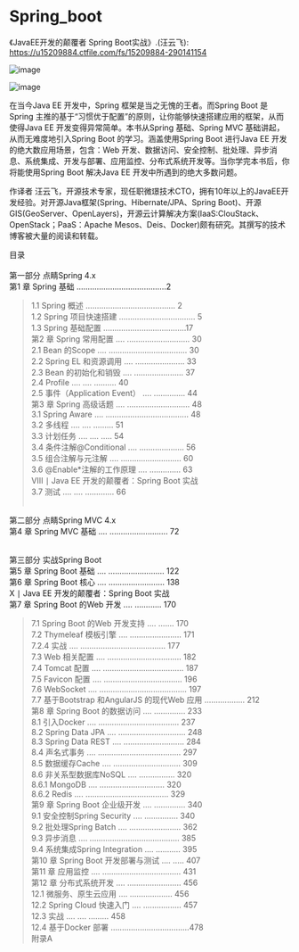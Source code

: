 # Spring_boot
《JavaEE开发的颠覆者 Spring Boot实战》.(汪云飞): https://u15209884.ctfile.com/fs/15209884-290141154

![image](https://github.com/baimouren/Spring_boot/blob/master/SpringBoot01/WebContent/image/book/131357bubmb45b95evy454.jpg)

![image](https://github.com/baimouren/Spring_boot/blob/master/SpringBoot01/WebContent/image/book/131357bubmb45b95evy454.jpg)

在当今Java EE 开发中，Spring 框架是当之无愧的王者。而Spring Boot 是Spring 主推的基于“习惯优于配置”的原则，让你能够快速搭建应用的框架，从而使得Java EE 开发变得异常简单。本书从Spring 基础、Spring MVC 基础讲起，从而无难度地引入Spring Boot 的学习。涵盖使用Spring Boot 进行Java EE 开发的绝大数应用场景，包含：Web 开发、数据访问、安全控制、批处理、异步消息、系统集成、开发与部署、应用监控、分布式系统开发等。当你学完本书后，你将能使用Spring Boot 解决Java EE 开发中所遇到的绝大多数问题。 

作译者
汪云飞，开源技术专家，现任职微璟技术CTO，拥有10年以上的JavaEE开发经验。对开源Java框架(Spring、Hibernate/JPA、Spring Boot)、开源GIS(GeoServer、OpenLayers)，开源云计算解决方案(IaaS:ClouStack、OpenStack；PaaS：Apache Mesos、Deis、Docker)颇有研究。其撰写的技术博客被大量的阅读和转载。 

目录 <br> <br>
第一部分 点睛Spring 4.x <br>
第1 章 Spring 基础 ........................................2 <br>
>1.1 Spring 概述 ........................................ 2 <br>
>1.2 Spring 项目快速搭建 .................................. 5 <br>
>1.3 Spring 基础配置 .....................................17 <br>
第2 章 Spring 常用配置 .... ............................ 30 <br>
>2.1 Bean 的Scope .... ................................... 30 <br>
>2.2 Spring EL 和资源调用 .... ...................... 33 <br>
>2.3 Bean 的初始化和销毁 .... ...................... 37 <br>
>2.4 Profile .... .... .......... 40 <br>
>2.5 事件（Application Event） .... .............. 44 <br>
第3 章 Spring 高级话题 .... ............................ 48 <br>
>3.1 Spring Aware .... ..................................... 48 <br>
>3.2 多线程 .... .... ......... 51 <br>
>3.3 计划任务 .... .... ..... 54 <br>
>3.4 条件注解@Conditional .... .................... 56 <br>
>3.5 组合注解与元注解 .... ........................... 60 <br>
>3.6 @Enable*注解的工作原理 .... .............. 63 <br>
VIII ∣ Java EE 开发的颠覆者：Spring Boot 实战 <br>
>3.7 测试 .... .... ............. 66 <br> <br>

第二部分 点睛Spring MVC 4.x <br>
第4 章 Spring MVC 基础 .... .......................... 72 <br> <br>

第三部分 实战Spring Boot <br>
第5 章 Spring Boot 基础 .... ......................... 122 <br>
第6 章 Spring Boot 核心 .... ......................... 138 <br>
X ∣ Java EE 开发的颠覆者：Spring Boot 实战 <br>
第7 章 Spring Boot 的Web 开发 .... ............ 170 <br>
>7.1 Spring Boot 的Web 开发支持 .... ....... 170 <br>
>7.2 Thymeleaf 模板引擎 .... ....................... 171 <br>
>7.2.4 实战 .... ...................................... 177 <br>
>7.3 Web 相关配置 .... ................................. 182 <br>
>7.4 Tomcat 配置 .... .................................... 187 <br>
>7.5 Favicon 配置 .... ................................... 196 <br>
>7.6 WebSocket .... ....................................... 197 <br>
>7.7 基于Bootstrap 和AngularJS 的现代Web 应用 .................. 212 <br>
第8 章 Spring Boot 的数据访问 .... .............. 233 <br>
>8.1 引入Docker .... .................................... 237 <br>
>8.2 Spring Data JPA .... .............................. 248 <br>
>8.3 Spring Data REST .... ........................... 284 <br>
>8.4 声名式事务 .... ..................................... 297 <br>
>8.5 数据缓存Cache .... .............................. 309 <br>
>8.6 非关系型数据库NoSQL .... ................ 320 <br>
>8.6.1 MongoDB .... ............................. 320 <br>
>8.6.2 Redis .... ..................................... 329 <br>
第9 章 Spring Boot 企业级开发 .... .............. 340 <br>
>9.1 安全控制Spring Security .... ............... 340 <br>
>9.2 批处理Spring Batch .... ....................... 362 <br>
>9.3 异步消息 .... ........................................ 385 <br>
>9.4 系统集成Spring Integration .... ........... 395 <br>
第10 章 Spring Boot 开发部署与测试 .... ..... 407 <br>
第11 章 应用监控 .... ................................... 431 <br>
第12 章 分布式系统开发 .... ........................ 456 <br>
>12.1 微服务、原生云应用 .... ................... 456 <br>
>12.2 Spring Cloud 快速入门 .... ................. 457 <br>
>12.3 实战 .... .... ......... 458 <br>
>12.4 基于Docker 部署 ...................................478 <br>
附录A  <br>
